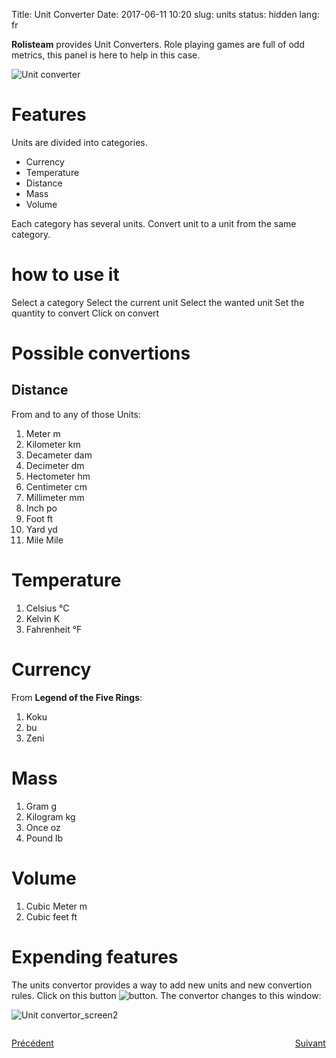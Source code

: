 Title: Unit Converter
Date: 2017-06-11 10:20
slug: units
status: hidden
lang: fr


**Rolisteam** provides Unit Converters.
Role playing games are full of odd metrics, this panel is here to help in this case.

![Unit converter]({static}/images/en/unit_convertor.jpg)

# Features

Units are divided into categories.

* Currency
* Temperature
* Distance
* Mass
* Volume

Each category has several units.
Convert unit to a unit from the same category.

# how to use it

Select a category
Select the current unit
Select the wanted unit
Set the quantity to convert
Click on convert


# Possible convertions

## Distance

From and to any of those Units:

1. Meter m
2. Kilometer km
3. Decameter dam
4. Decimeter dm
5. Hectometer hm
6. Centimeter cm
7. Millimeter mm
8. Inch po
9. Foot ft
10. Yard yd
11. Mile Mile

# Temperature

1. Celsius °C
2. Kelvin K
3. Fahrenheit °F

# Currency

From **Legend of the Five Rings**:

1. Koku
2. bu
3. Zeni

# Mass

1. Gram g
2. Kilogram kg
3. Once oz
4. Pound lb

# Volume

1. Cubic Meter m
2. Cubic feet ft

# Expending features

The units convertor provides a way to add new units and new convertion rules.
Click on this button ![button]({static}/images/pictos/list.png).
The convertor changes to this window:

![Unit convertor_screen2]({static}/images/en/set_unit_convertion_rules.jpg)


<p style="text-align: left; width:49%; display: inline-block;"><a href="/fr/namegenerator.html">Précédent</a></p>
<p style="text-align: right; width:50%;  display: inline-block;"><a href="/fr/dicebookmark.html">Suivant</a></p>
